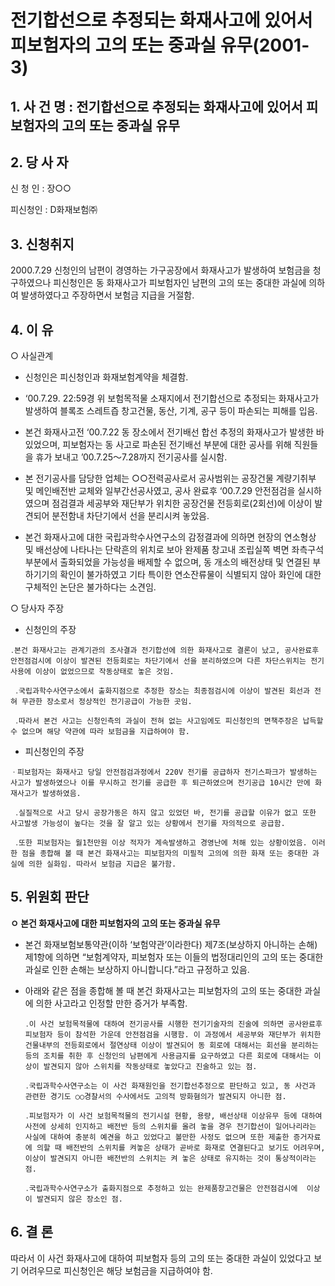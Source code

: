 # 전기합선으로 추정되는 화재사고에 있어서 피보험자의 고의 또는 중과실 유무(2001-3)

## 1. 사 건 명 : 전기합선으로 추정되는 화재사고에 있어서 피보험자의 고의 또는 중과실 유무

## 2. 당 사 자
신 청 인 : 장○○

피신청인 : D화재보험㈜

## 3. 신청취지
2000.7.29 신청인의 남편이 경영하는 가구공장에서 화재사고가 발생하여 보험금을 청구하였으나 피신청인은 동 화재사고가 피보험자인 남편의 고의 또는 중대한 과실에 의하여 발생하였다고 주장하면서 보험금 지급을 거절함.

## 4. 이  유

  ○ 사실관계

  - 신청인은 피신청인과 화재보험계약을 체결함.

   - ‘00.7.29. 22:59경 위 보험목적물 소재지에서 전기합선으로 추정되는 화재사고가 발생하여 블록조 스레트즙 창고건물, 동산, 기계, 공구 등이 파손되는 피해를 입음.

   - 본건 화재사고전 ‘00.7.22 동 장소에서 전기배선 합선 추정의 화재사고가 발생한 바 있었으며, 피보험자는 동 사고로 파손된 전기배선 부분에 대한 공사를 위해 직원들을 휴가 보내고  ’00.7.25～7.28까지 전기공사를 실시함.

   - 본 전기공사를 담당한 업체는 ○○전력공사로서 공사범위는 공장건물 계량기취부 및 메인배전반 교체와 일부간선공사였고, 공사 완료후 ‘00.7.29 안전점검을 실시하였으며 점검결과 세공부와 재단부가 위치한 공장건물 전등회로(2회선)에 이상이 발견되어 분전함내 차단기에서 선을 분리시켜 놓았음.

   - 본건 화재사고에 대한 국립과학수사연구소의 감정결과에 의하면
     현장의 연소형상 및 배선상에 나타나는 단락흔의 위치로 보아 완제품 창고내 조립실쪽 벽면 좌측구석부분에서 출화되었을 가능성을 배제할 수 없으며, 동 개소의 배전상태 및 연결된 부하기기의 확인이 불가하였고 기타 특이한 연소잔류물이 식별되지 않아 화인에 대한 구체적인 논단은 불가하다는 소견임.

  ○ 당사자 주장

   - 신청인의 주장

    ․본건 화재사고는 관계기관의 조사결과 전기합선에 의한 화재사고로 결론이 났고, 공사완료후 안전점검시에 이상이 발견된 전등회로는 차단기에서 선을 분리하였으며 다른 차단스위치는 전기사용에 이상이 없었으므로 작동상태로 놓은 것임.

     ․국립과학수사연구소에서 출화지점으로 추정한 장소는 최종점검시에 이상이 발견된 회선과 전혀 무관한 장소로서 정상적인 전기공급이 가능한 곳임.

     ․따라서 본건 사고는 신청인측의 과실이 전혀 없는 사고임에도 피신청인의 면책주장은 납득할 수 없으며 해당 약관에 따라 보험금을 지급하여야 함.

   - 피신청인의 주장
 
    ㆍ피보험자는 화재사고 당일 안전점검과정에서 220V 전기를 공급하자 전기스파크가 발생하는 사고가 발생하였으나 이를 무시하고 전기를 공급한 후 퇴근하였으며 전기공급 10시간 만에 화재사고가 발생하였음.

     ․실질적으로 사고 당시 공장가동은 하지 않고 있었던 바, 전기를 공급할 이유가 없고 또한 사고발생 가능성이 높다는 것을 잘 알고 있는 상황에서 전기를 자의적으로 공급함.

     ․또한 피보험자는 월1천만원 이상 적자가 계속발생하고 경영난에 처해 있는 상황이었음. 이러한 점을 종합해 볼 때 본건 화재사고는 피보험자의 미필적 고의에 의한 화재 또는 중대한 과실에 의한 실화임. 따라서 보험금 지급은 불가함.

## 5. 위원회 판단

**ㅇ 본건 화재사고에 대한 피보험자의 고의 또는 중과실 유무** 

- 본건 화재보험보통약관(이하 ‘보험약관’이라한다) 제7조(보상하지 아니하는 손해) 제1항에 의하면 “보험계약자, 피보험자 또는 이들의 법정대리인의 고의 또는 중대한 과실로 인한 손해는 보상하지 아니합니다.”라고 규정하고 있음.

- 아래와 같은 점을 종합해 볼 때 본건 화재사고는 피보험자의 고의 또는 중대한 과실에 의한 사고라고 인정할 만한 증거가 부족함.

      ․이 사건 보험목적물에 대하여 전기공사를 시행한 전기기술자의 진술에 의하면 공사완료후 피보험자 등이 참석한 가운데 안전점검을 시행함. 이 과정에서 세공부와 재단부가 위치한 건물내부의 전등회로에서 절연상태 이상이 발견되어 동 회로에 대해서는 회선을 분리하는 등의 조치를 취한 후 신청인의 남편에게 사용금지를 요구하였고 다른 회로에 대해서는 이상이 발견되지 않아 스위치를 작동상태로 놓았다고 진술하고 있는 점.

      ․국립과학수사연구소는 이 사건 화재원인을 전기합선추정으로 판단하고 있고, 동 사건과 관련한 경기도 ○○경찰서의 수사에서도 고의적 방화혐의가 발견되지 아니한 점.

      ․피보험자가 이 사건 보험목적물의 전기시설 현황, 용량, 배선상태 이상유무 등에 대하여 사전에 상세히 인지하고 배전반 등의 스위치를 올려 놓을 경우 전기합선이 일어나리라는 사실에 대하여 충분히 예견을 하고 있었다고 볼만한 사정도 없으며 또한 제출한 증거자료에 의할 때 배전반의 스위치를 켜놓은 상태가 곧바로 화재로 연결된다고 보기도 어려우며, 이상이 발견되지 아니한 배전반의 스위치는 켜 놓은 상태로 유지하는 것이 통상적이라는 점.

      ․국립과학수사연구소가 출화지점으로 추정하고 있는 완제품창고건물은 안전점검시에  이상이 발견되지 않은 장소인 점.

## 6. 결  론

따라서 이 사건 화재사고에 대하여 피보험자 등의 고의 또는 중대한 과실이 있었다고 보기 어려우므로 피신청인은 해당 보험금을 지급하여야 함. 
